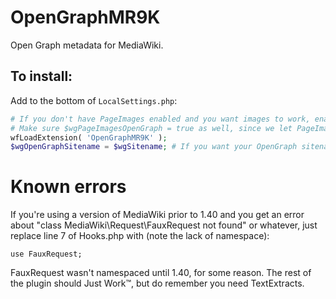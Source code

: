 # OpenGraphMR9K

Open Graph metadata for MediaWiki.

## To install:

Add to the bottom of `LocalSettings.php`:

```php
# If you don't have PageImages enabled and you want images to work, enable it.
# Make sure $wgPageImagesOpenGraph = true as well, since we let PageImages do the work there.
wfLoadExtension( 'OpenGraphMR9K' );
$wgOpenGraphSitename = $wgSitename; # If you want your OpenGraph sitename to be different, change it here.
```

# Known errors

If you're using a version of MediaWiki prior to 1.40 and you get an error about "class MediaWiki\Request\FauxRequest not found" or whatever, just replace line 7 of Hooks.php with (note the lack of namespace):

```
use FauxRequest;
```

FauxRequest wasn't namespaced until 1.40, for some reason. The rest of the plugin should Just Work:tm:, but do remember you need TextExtracts.
